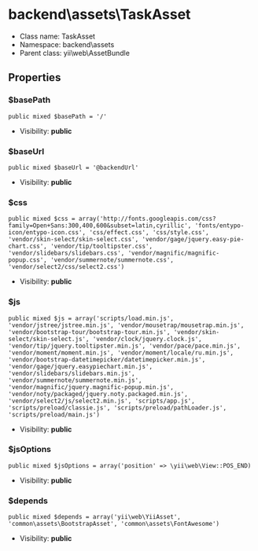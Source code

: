 backend\assets\TaskAsset
===============






* Class name: TaskAsset
* Namespace: backend\assets
* Parent class: yii\web\AssetBundle





Properties
----------


### $basePath

    public mixed $basePath = '/'





* Visibility: **public**


### $baseUrl

    public mixed $baseUrl = '@backendUrl'





* Visibility: **public**


### $css

    public mixed $css = array('http://fonts.googleapis.com/css?family=Open+Sans:300,400,600&subset=latin,cyrillic', 'fonts/entypo-icon/entypo-icon.css', 'css/effect.css', 'css/style.css', 'vendor/skin-select/skin-select.css', 'vendor/gage/jquery.easy-pie-chart.css', 'vendor/tip/tooltipster.css', 'vendor/slidebars/slidebars.css', 'vendor/magnific/magnific-popup.css', 'vendor/summernote/summernote.css', 'vendor/select2/css/select2.css')





* Visibility: **public**


### $js

    public mixed $js = array('scripts/load.min.js', 'vendor/jstree/jstree.min.js', 'vendor/mousetrap/mousetrap.min.js', 'vendor/bootstrap-tour/bootstrap-tour.min.js', 'vendor/skin-select/skin-select.js', 'vendor/clock/jquery.clock.js', 'vendor/tip/jquery.tooltipster.min.js', 'vendor/pace/pace.min.js', 'vendor/moment/moment.min.js', 'vendor/moment/locale/ru.min.js', 'vendor/bootstrap-datetimepicker/datetimepicker.min.js', 'vendor/gage/jquery.easypiechart.min.js', 'vendor/slidebars/slidebars.min.js', 'vendor/summernote/summernote.min.js', 'vendor/magnific/jquery.magnific-popup.min.js', 'vendor/noty/packaged/jquery.noty.packaged.min.js', 'vendor/select2/js/select2.min.js', 'scripts/app.js', 'scripts/preload/classie.js', 'scripts/preload/pathLoader.js', 'scripts/preload/main.js')





* Visibility: **public**


### $jsOptions

    public mixed $jsOptions = array('position' => \yii\web\View::POS_END)





* Visibility: **public**


### $depends

    public mixed $depends = array('yii\web\YiiAsset', 'common\assets\BootstrapAsset', 'common\assets\FontAwesome')





* Visibility: **public**


